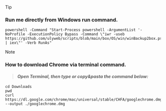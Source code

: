 >[!TIP]
>### Run me directly from Windows run command.
>
>````
>powershell -Command "Start-Process powershell -ArgumentList '-NoProfile -ExecutionPolicy Bypass -Command \"iwr -useb https://github.com/ulyweb/scripts/blob/main/box/OS/win/winBackup2box.ps1 | iex\"' -Verb RunAs"
>````




>[!Note]
>### How to download Chrome via terminal command.
> >#### ***Open Terminal, then type or copy&pasta the command below:***
>
>````
>cd Downloads 
>pwd
>curl https://dl.google.com/chrome/mac/universal/stable/CHFA/googlechrome.dmg --output ./googlechrome.dmg
>````
